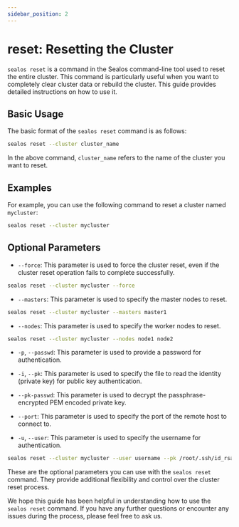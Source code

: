 ```yaml
---
sidebar_position: 2
---
```


# reset: Resetting the Cluster

`sealos reset` is a command in the Sealos command-line tool used to reset the entire cluster. This command is particularly useful when you want to completely clear cluster data or rebuild the cluster. This guide provides detailed instructions on how to use it.

## Basic Usage

The basic format of the `sealos reset` command is as follows:

```bash
sealos reset --cluster cluster_name
```

In the above command, `cluster_name` refers to the name of the cluster you want to reset.

## Examples

For example, you can use the following command to reset a cluster named `mycluster`:

```bash
sealos reset --cluster mycluster
```

## Optional Parameters

- `--force`: This parameter is used to force the cluster reset, even if the cluster reset operation fails to complete successfully.

```bash
sealos reset --cluster mycluster --force
```

- `--masters`: This parameter is used to specify the master nodes to reset.

```bash
sealos reset --cluster mycluster --masters master1
```

- `--nodes`: This parameter is used to specify the worker nodes to reset.

```bash
sealos reset --cluster mycluster --nodes node1 node2
```

- `-p`, `--passwd`: This parameter is used to provide a password for authentication.

- `-i`, `--pk`: This parameter is used to specify the file to read the identity (private key) for public key authentication.

- `--pk-passwd`: This parameter is used to decrypt the passphrase-encrypted PEM encoded private key.

- `--port`: This parameter is used to specify the port of the remote host to connect to.

- `-u`, `--user`: This parameter is used to specify the username for authentication.

```bash
sealos reset --cluster mycluster --user username --pk /root/.ssh/id_rsa --pk-passwd yourpassword
```

These are the optional parameters you can use with the `sealos reset` command. They provide additional flexibility and control over the cluster reset process.

We hope this guide has been helpful in understanding how to use the `sealos reset` command. If you have any further questions or encounter any issues during the process, please feel free to ask us.
